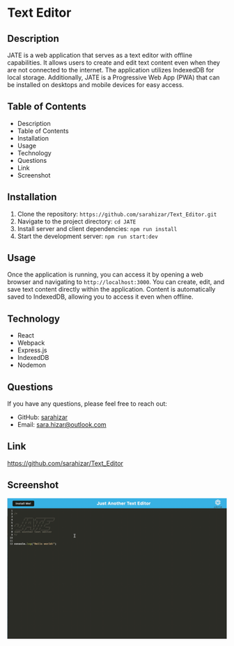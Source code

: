# Text Editor 

## Description
JATE is a web application that serves as a text editor with offline capabilities. It allows users to create and edit text content even when they are not connected to the internet. The application utilizes IndexedDB for local storage. Additionally, JATE is a Progressive Web App (PWA) that can be installed on desktops and mobile devices for easy access.

## Table of Contents

- Description
- Table of Contents
- Installation
- Usage
- Technology
- Questions
- Link
- Screenshot

## Installation
1. Clone the repository: `https://github.com/sarahizar/Text_Editor.git`
2. Navigate to the project directory: `cd JATE`
3. Install server and client dependencies: `npm run install`
4. Start the development server: `npm run start:dev`

## Usage 
Once the application is running, you can access it by opening a web browser and navigating to `http://localhost:3000`. You can create, edit, and save text content directly within the application. Content is automatically saved to IndexedDB, allowing you to access it even when offline. 


## Technology
- React
- Webpack
- Express.js
- IndexedDB
- Nodemon


## Questions 
If you have any questions, please feel free to reach out:
- GitHub: [sarahizar](https://github.com/sarahizar)
- Email: sara.hizar@outlook.com

## Link
https://github.com/sarahizar/Text_Editor

## Screenshot
![My Image](Jateproject.png)

